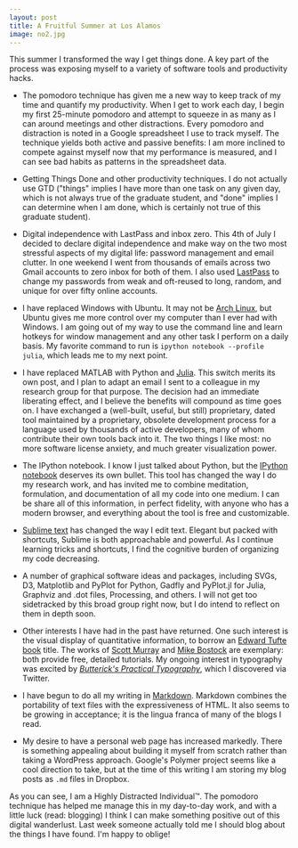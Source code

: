 ```yaml
---
layout: post
title: A Fruitful Summer at Los Alamos
image: no2.jpg
---
```


<!-- Today I make my first blog post in weeks. I also extend the pomodoro technique to meditation and my time with God.
 -->
This summer I transformed the way I get things done. A key part of the process was exposing myself to a variety of software tools and productivity hacks.

* The pomodoro technique has given me a new way to keep track of my time and quantify my productivity. When I get to work each day, I begin my first 25-minute pomodoro and attempt to squeeze in as many as I can around meetings and other distractions. Every pomodoro and distraction is noted in a Google spreadsheet I use to track myself. The technique yields both active and passive benefits:  I am more inclined to compete against myself now that my performance is measured, and I can see bad habits as patterns in the spreadsheet data.

* Getting Things Done and other productivity techniques. I do not actually use GTD ("things" implies I have more than one task on any given day, which is not always true of the graduate student, and "done" implies I can determine when I am done, which is certainly not true of this graduate student).

* Digital independence with LastPass and inbox zero. This 4th of July I decided to declare digital independence and make way on the two most stressful aspects of my digital life:  password management and email clutter. In one weekend I went from thousands of emails across two Gmail accounts to zero inbox for both of them. I also used [LastPass](https://lastpass.com/) to change my passwords from weak and oft-reused to long, random, and unique for over fifty online accounts.

* I have replaced Windows with Ubuntu. It may not be [Arch Linux](https://www.archlinux.org/), but Ubuntu gives me more control over my computer than I ever had with Windows. I am going out of my way to use the command line and learn hotkeys for window management and any other task I perform on a daily basis. My favorite command to run is `ipython notebook --profile julia`, which leads me to my next point.

* I have replaced MATLAB with Python and [Julia](http://julialang.org/). This switch merits its own post, and I plan to adapt an email I sent to a colleague in my research group for that purpose. The decision had an immediate liberating effect, and I believe the benefits will compound as time goes on. I have exchanged a (well-built, useful, but still) proprietary, dated tool maintained by a proprietary, obsolete development process for a language used by thousands of active developers, many of whom contribute their own tools back into it. The two things I like most:  no more software license anxiety, and much greater visualization power.

* The IPython notebook. I know I just talked about Python, but the [IPython notebook](http://ipython.org/) deserves its own bullet. This tool has changed the way I do my research work, and has invited me to combine meditation, formulation, and documentation of all my code into one medium. I can be share all of this information, in perfect fidelity, with anyone who has a modern browser, and everything about the tool is free and customizable.

* [Sublime text](http://www.sublimetext.com/) has changed the way I edit text. Elegant but packed with shortcuts, Sublime is both approachable and powerful. As I continue learning tricks and shortcuts, I find the cognitive burden of organizing my code decreasing.

* A number of graphical software ideas and packages, including SVGs, D3, Matplotlib and PyPlot for Python, Gadfly and PyPlot.jl for Julia, Graphviz and .dot files, Processing, and others. I will not get too sidetracked by this broad group right now, but I do intend to reflect on them in depth soon.

* Other interests I have had in the past have returned. One such interest is the visual display of quantitative information, to borrow an [Edward Tufte book](http://www.edwardtufte.com/tufte/books_vdqi) title. The works of [Scott Murray](http://alignedleft.com/work/d3-book) and [Mike Bostock](http://bost.ocks.org/mike/) are exemplary: both provide free, detailed tutorials. My ongoing interest in typography was excited by [_Butterick's Practical Typography_](http://practicaltypography.com/), which I discovered via Twitter.

* I have begun to do all my writing in [Markdown](http://daringfireball.net/projects/markdown/syntax). Markdown combines the portability of text files with the expressiveness of HTML. It also seems to be growing in acceptance; it is the lingua franca of many of the blogs I read.

* My desire to have a personal web page has increased markedly. There is something appealing about building it myself from scratch rather than taking a WordPress approach. Google's Polymer project seems like a cool direction to take, but at the time of this writing I am storing my blog posts as `.md` files in Dropbox.

As you can see, I am a Highly Distracted Individual™. The pomodoro technique has helped me manage this in my day-to-day work, and with a little luck (read: blogging) I think I can make something positive out of this digital wanderlust. Last week someone actually told me I should blog about the things I have found. I'm happy to oblige!